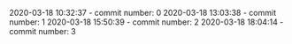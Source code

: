 2020-03-18 10:32:37 - commit number: 0
2020-03-18 13:03:38 - commit number: 1
2020-03-18 15:50:39 - commit number: 2
2020-03-18 18:04:14 - commit number: 3
